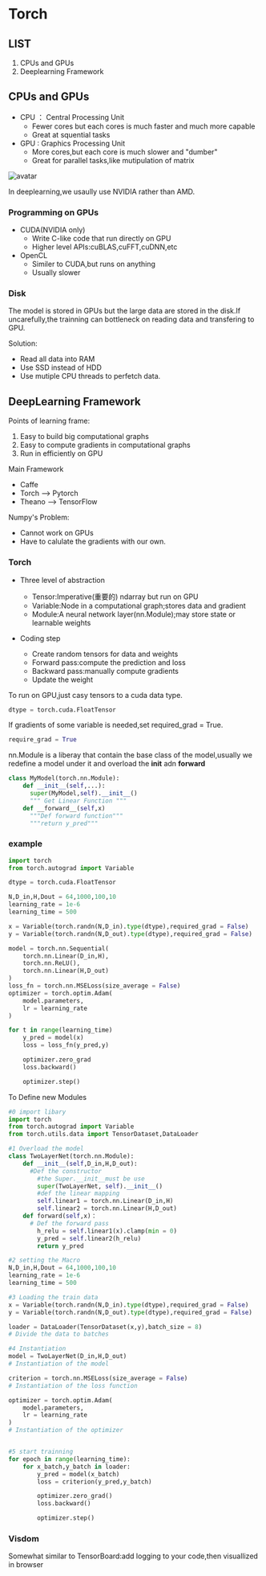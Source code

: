 # Torch

## LIST

1. CPUs and GPUs
2. Deeplearning Framework

## CPUs and GPUs

- CPU ： Central Processing Unit
  - Fewer cores but each cores is much faster and much more capable
  - Great at squential  tasks
- GPU :  Graphics Processing Unit
  - More cores,but each core is much slower and "dumber"
  - Great for parallel tasks,like mutipulation of matrix

![avatar](./L8_Pic1.png)

In deeplearning,we usaully use NVIDIA rather than AMD.

### Programming on GPUs
- CUDA(NVIDIA only)
  - Write C-like code that run directly on GPU
  - Higher level APIs:cuBLAS,cuFFT,cuDNN,etc
- OpenCL
  - Similer to CUDA,but runs on anything
  - Usually slower

### Disk
The model is stored in GPUs but the large data are stored in the disk.If uncarefully,the trainning can bottleneck on reading data and transfering to GPU.

Solution:
- Read all data into RAM
- Use SSD instead of HDD
- Use mutiple CPU threads to perfetch data.

## DeepLearning Framework

Points of learning frame:
  1. Easy to build big computational graphs
  2. Easy to compute gradients in computational graphs
  3. Run in efficiently on GPU

Main Framework

- Caffe 
- Torch --> Pytorch
- Theano --> TensorFlow

Numpy's Problem:
- Cannot work on GPUs
- Have to calulate the gradients with our own.

### Torch
- Three level of abstraction
  - Tensor:Imperative(重要的) ndarray but run on GPU
  - Variable:Node in a computational graph;stores data and gradient
  - Module:A neural network layer(nn.Module);may store state or learnable weights

- Coding step
  - Create random tensors for data and weights
  - Forward pass:compute the prediction and loss
  - Backward pass:manually compute gradients
  - Update the weight

To run on GPU,just casy tensors to a cuda data type.
```python
dtype = torch.cuda.FloatTensor
```

If gradients of some variable is needed,set required_grad = True. 
```python
require_grad = True
```

nn.Module is a liberay that contain the base class of the model,usually we redefine a model under it and overload the __init__ adn __forward__
```python
class MyModel(torch.nn.Module):
    def __init__(self,...):
      super(MyModel,self).__init__()
      """ Get Linear Function """
    def __forward__(self,x)
      """Def forward function"""
      """return y_pred"""
```


### example
```python
import torch
from torch.autograd import Variable

dtype = torch.cuda.FloatTensor

N,D_in,H,Dout = 64,1000,100,10
learning_rate = 1e-6
learning_time = 500

x = Variable(torch.randn(N,D_in).type(dtype),required_grad = False)
y = Variable(torch.randn(N,D_out).type(dtype),required_grad = False)

model = torch.nn.Sequential(
    torch.nn.Linear(D_in,H),
    torch.nn.ReLU(),
    torch.nn.Linear(H,D_out)
)
loss_fn = torch.nn.MSELoss(size_average = False)
optimizer = torch.optim.Adam(
    model.parameters,
    lr = learning_rate
)

for t in range(learning_time)
    y_pred = model(x)
    loss = loss_fn(y_pred,y)

    optimizer.zero_grad
    loss.backward()

    optimizer.step()
```

To Define new Modules
```python
#0 import libary
import torch
from torch.autograd import Variable
from torch.utils.data import TensorDataset,DataLoader

#1 Overload the model
class TwoLayerNet(torch.nn.Module):
    def __init__(self,D_in,H,D_out):
      #Def the constructor
        #the Super.__init__must be use
        super(TwoLayerNet, self).__init__()
        #def the linear mapping
        self.linear1 = torch.nn.Linear(D_in,H)
        self.linear2 = torch.nn.Linear(H,D_out)
    def forward(self,x)：
      # Def the forward pass
        h_relu = self.linear1(x).clamp(min = 0)
        y_pred = self.linear2(h_relu)
        return y_pred

#2 setting the Macro
N,D_in,H,Dout = 64,1000,100,10
learning_rate = 1e-6
learning_time = 500

#3 Loading the train data
x = Variable(torch.randn(N,D_in).type(dtype),required_grad = False)
y = Variable(torch.randn(N,D_out).type(dtype),required_grad = False)

loader = DataLoader(TensorDataset(x,y),batch_size = 8)
# Divide the data to batches

#4 Instantiation
model = TwoLayerNet(D_in,H,D_out)
# Instantiation of the model

criterion = torch.nn.MSELoss(size_average = False)
# Instantiation of the loss function

optimizer = torch.optim.Adam(
    model.parameters,
    lr = learning_rate
)
# Instantiation of the optimizer


#5 start trainning
for epoch in range(learning_time):
    for x_batch,y_batch in loader:
        y_pred = model(x_batch)
        loss = criterion(y_pred,y_batch)

        optimizer.zero_grad()
        loss.backward()

        optimizer.step()
```

### Visdom
  Somewhat similar to TensorBoard:add logging to your code,then visuallized in browser